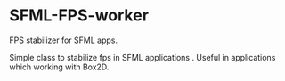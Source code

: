 # SFML-FPS-worker
FPS stabilizer for SFML apps.

Simple class to stabilize fps in SFML applications . 
Useful in applications which working with Box2D.

